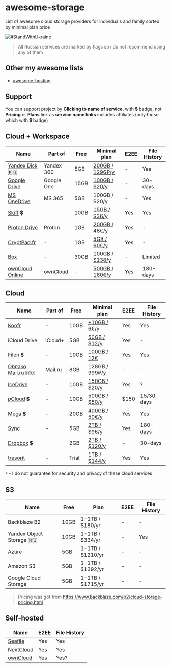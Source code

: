 # awesome-storage

List of awesome cloud storage providers for individuals and family sorted by minimal plan price

![#StandWithUkraine](https://github.com/jonathanbossenger/stand-with-ukraine/blob/e95a7ed22faac167cc623cf6e1cba49394769fe3/_repo_assets/banner-772%C3%97250.png)

> All Russian services are marked by flags so i do not recommend using any of them

## Other my awesome lists

- [awesome-hosting](https://github.com/dalisoft/awesome-hosting)

## Support

You can support project by **Clicking to name of service**, with 💲 badge, not **Pricing** or **Plans** link as **service name links** includes affiliates (only those which with 💲 badge)

## Cloud + Workspace

| Name                                                            | Part of    | Free | Minimal plan                                               | E2EE | File History |
| --------------------------------------------------------------- | ---------- | ---- | ---------------------------------------------------------- | ---- | ------------ |
| [Yandex Disk](https://disk.yandex.ru) 🇷🇺                        | Yandex 360 | 5GB  | [200GB / 1296₽/y](https://mail360.yandex.ru/premium-plans) | -    | Yes          |
| [Google Drive](https://www.google.com/drive)                    | Google One | 15GB | [100GB / $20/y](https://www.google.com/drive/#pricing)     | -    | 30-days      |
| [MS OneDrive](https://www.microsoft.com/microsoft-365/onedrive) | MS 365     | 5GB  | 100GB / $20/y                                              | -    | Yes          |
| [Skiff](https://app.skiff.com/signup?mail&referral=dalisoft) 💲 | -          | 10GB | [15GB / $36/y](https://skiff.com/pricing)                  | Yes  | Yes          |
| [Proton Drive](https://proton.me/drive)                         | Proton     | 1GB  | [200GB / 48€/y](https://proton.me/drive/pricing)           | Yes  | -            |
| [CryptPad.fr](https://cryptpad.fr)                              | -          | 1GB  | [5GB / 60€/y](https://cryptpad.fr/features.html)           | Yes  | -            |
| [Box](https://www.box.com)                                      | -          | 30GB | [100GB / $138/y](https://www.box.com/pricing/individual)   | -    | Limited      |
| [ownCloud Online](https://owncloud.online)                      | ownCloud   | -    | [500GB / 180€/y](https://owncloud.online/pricing)          | Yes  | 180-days     |

## Cloud

| Name                                                                                            | Part of | Free  | Minimal plan                                                             | E2EE | File History |
| ----------------------------------------------------------------------------------------------- | ------- | ----- | ------------------------------------------------------------------------ | ---- | ------------ |
| [Koofr](https://koofr.eu)                                                                       | -       | 10GB  | [+10GB / 6€/y](https://koofr.eu/pricing)                                 | Yes  | Yes          |
| iCloud Drive                                                                                    | iCloud+ | 5GB   | [50GB / $12/y](https://support.apple.com/en-us/HT201238)                 | Yes  | -            |
| [Filen](https://filen.io/r/7ccfa32d8f638c589fe6dcecfb3995e0) 💲                                 | -       | 10GB  | [100GB / 12€](https://filen.io/pricing)                                  | Yes  | Yes          |
| [Облако Mail.ru](https://cloud.mail.ru) 🇷🇺                                                      | Mail.ru | 8GB   | 128GB / 999₽/y                                                           | -    | -            |
| [IceDrive](https://icedrive.net/plans)                                                          | -       | 10GB  | [150GB / $20/y](https://icedrive.net/plans)                              | Yes  | ?            |
| [pCloud](https://e.pcloud.com/#page=register&invite=ynR7ZlAVRT7) 💲                             | -       | 10GB  | [500GB / $50/y](https://www.pcloud.com/cloud-storage-pricing-plans.html) | $150 | 15/30 days   |
| [Mega](https://mega.nz/aff=Gjch3rzQJmA) 💲                                                      | -       | 20GB  | [400GB / 50€/y](https://mega.io/pricing)                                 | Yes  | Yes          |
| [Sync](https://www.sync.com)                                                                    | -       | 5GB   | [2TB / $96/y](https://www.sync.com/pricing/)                             | Yes  | 180-days     |
| [Dropbox](https://www.dropbox.com/referrals/AADdF28MD0HWowjvA83VJAlLJlHyBXid8hA?src=global9) 💲 |         | 2GB   | [2TB / $120/y](https://www.dropbox.com/plans)                            | -    | 30-days      |
| [tresorit](https://tresorit.com)                                                                | -       | Trial | [1TB / $144/y](https://tresorit.com/pricing)                             | Yes  | Yes          |

`*` - I do not guarantee for security and privacy of these cloud services

## S3

| Name                     | Free | Plan             | E2EE | File History |
| ------------------------ | ---- | ---------------- | ---- | ------------ |
| Backblaze B2             | 10GB | 1-1TB / $180/yr  | -    | -            |
| Yandex Object Storage 🇷🇺 | 10GB | 1-1TB / $334/yr  | -    | Yes          |
| Azure                    | 5GB  | 1-1TB / $1210/yr | -    | -            |
| Amazon S3                | 5GB  | 1-1TB / $1392/yr | -    | -            |
| Google Cloud Storage     | 5GB  | 1-1TB / $1715/yr | -    | -            |

> Pricing was got from <https://www.backblaze.com/b2/cloud-storage-pricing.html>

## Self-hosted

| Name                                       | E2EE | File History |
| ------------------------------------------ | ---- | ------------ |
| [Seafile](https://www.seafile.com/en/home) | Yes  | Yes          |
| [NextCloud](https://nextcloud.com)         | Yes  | Yes          |
| [ownCloud](https://owncloud.com)           | Yes  | Yes?         |
